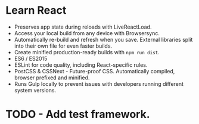 # Learn React

* Preserves app state during reloads with LiveReactLoad.
* Access your local build from any device with Browsersync.
* Automatically re-build and refresh when you save. External libraries split into their own file for even faster builds.
* Create minified production-ready builds with `npm run dist`.
* ES6 / ES2015
* ESLint for code quality, including React-specific rules.
* PostCSS & CSSNext - Future-proof CSS. Automatically compiled, browser prefixed and minified.
* Runs Gulp locally to prevent issues with developers running different system versions.

# TODO - Add test framework.
